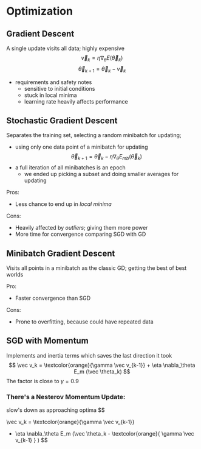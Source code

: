 # Optimization
## Gradient Descent
A single update visits all data; highly expensive
$$
\vec v_k = \eta \nabla_\theta E(\vec \theta_k)
$$
$$
\vec \theta_{k+1} = \vec \theta_{k} - \vec v_k
$$
- requirements and safety notes
	- sensitive to initial conditions
	- stuck in local minima
	- learning rate heavily affects performance

## Stochastic Gradient Descent
Separates the training set, selecting a random minibatch for updating; 
- using only one data point of a minibatch for updating
$$
\vec \theta_{k+1} = \vec \theta_{k} - \eta \nabla_\theta E_{mb}(\vec \theta_k)
$$
- a full iteration of all minibatches is an epoch
	- we ended up picking a subset and doing smaller averages for updating

Pros:
- Less chance to end up in *local minima*

Cons:
- Heavily affected by *outliers*; giving them more power
- More time for convergence comparing SGD with GD

## Minibatch Gradient Descent
Visits all points in a minibatch as the classic GD; getting the best of best worlds

Pro:
- Faster convergence than SGD

Cons:
- Prone to overfitting, because could have repeated data

## SGD with Momentum
Implements and inertia terms which saves the last direction it took
$$
\vec v_k = \textcolor{orange}{\gamma \vec v_{k-1}}  + \eta \nabla_\theta E_m (\vec \theta_k)
$$
The factor is close to $\gamma =0.9$
### There's a Nesterov Momentum Update:
slow's down as approaching optima
$$

\vec v_k = 
\textcolor{orange}{\gamma \vec v_{k-1}} 
 + \eta \nabla_\theta E_m (\vec \theta_k - \textcolor{orange}{ \gamma \vec v_{k-1} } )
$$






